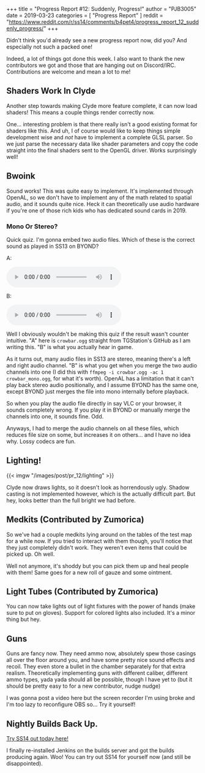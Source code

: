 +++
title = "Progress Report #12: Suddenly, Progress!"
author = "PJB3005"
date = 2019-03-23
categories = [
	"Progress Report"
]
reddit = "https://www.reddit.com/r/ss14/comments/b4pet4/progress_report_12_suddenly_progress/"
+++

Didn't think you'd already see a new progress report now, did you?
And especially not such a packed one!

<!--more-->

Indeed, a lot of things got done this week. I also want to thank the new contributors we got and those that are hanging out on Discord/IRC. Contributions are welcome and mean a lot to me!

## Shaders Work In Clyde

Another step towards making Clyde more feature complete, it can now load shaders! This means a couple things render correctly now.

One... interesting problem is that there really isn't a good existing format for shaders like this. And uh, I of course would like to keep things simple development wise and *not* have to implement a complete GLSL parser. So we just parse the necessary data like shader parameters and copy the code straight into the final shaders sent to the OpenGL driver. Works surprisingly well!

## Bwoink

Sound works! This was quite easy to implement. It's implemented through OpenAL, so we don't have to implement any of the math related to spatial audio, and it sounds quite nice. Heck it can theoretically use audio hardware if you're one of those rich kids who has dedicated sound cards in 2019.

### Mono Or Stereo?

Quick quiz. I'm gonna embed two audio files. Which of these is the correct sound as played in SS13 on BYOND?

A:

<audio controls src="/audio/19_03_23-crowbar_a.ogg"></audio>

B:

<audio controls src="/audio/19_03_23-crowbar_b.ogg"></audio>

Well I obviously wouldn't be making this quiz if the result wasn't counter intuitive. "A" here is `crowbar.ogg` straight from TGStation's GitHub as I am writing this. "B" is what you actually hear in game.

As it turns out, many audio files in SS13 are stereo, meaning there's a left and right audio channel. "B" is what you get when you merge the two audio channels into one (I did this with `ffmpeg -i crowbar.ogg -ac 1 crowbar_mono.ogg`, for what it's worth). OpenAL has a limitation that it can't play back stereo audio positionally, and I assume BYOND has the same one, except BYOND just merges the file into mono internally before playback.

So when you play the audio file directly in say VLC or your browser, it sounds completely wrong. If you play it in BYOND or manually merge the channels into one, it sounds fine. Odd.

Anyways, I had to merge the audio channels on all these files, which reduces file size on some, but increases it on others... and I have no idea why. Lossy codecs are fun.

## Lighting!

{{< imgw "/images/post/pr_12/lighting" >}}

Clyde now draws lights, so it doesn't look as horrendously ugly. Shadow casting is not implemented however, which is the actually difficult part. But hey, looks better than the full bright we had before.

## Medkits (Contributed by Zumorica)

So we've had a couple medkits lying around on the tables of the test map for a while now. If you tried to interact with them though, you'll notice that they just completely didn't work. They weren't even items that could be picked up. Oh well.

Well not anymore, it's shoddy but you can pick them up and heal people with them! Same goes for a new roll of gauze and some ointment.

## Light Tubes (Contributed by Zumorica)

You can now take lights out of light fixtures with the power of hands (make sure to put on gloves). Support for colored lights also included. It's a minor thing but hey.

## Guns

Guns are fancy now. They need ammo now, absolutely spew those casings all over the floor around you, and have some pretty nice sound effects and recoil. They even store a bullet in the chamber separately for that extra realism.
Theoretically implementing guns with different caliber, different ammo types, yada yada should all be possible, though I have yet to (but it should be pretty easy to for a new contributor, nudge nudge)

I was gonna post a video here but the screen recorder I'm using broke and I'm too lazy to reconfigure OBS so... Try it yourself!

## Nightly Builds Back Up.

[Try SS14 out today here!](https://spacestation14.com/about/nightlies/)

I finally re-installed Jenkins on the builds server and got the builds producing again. Woo! You can try out SS14 for yourself now (and still be disappointed).


